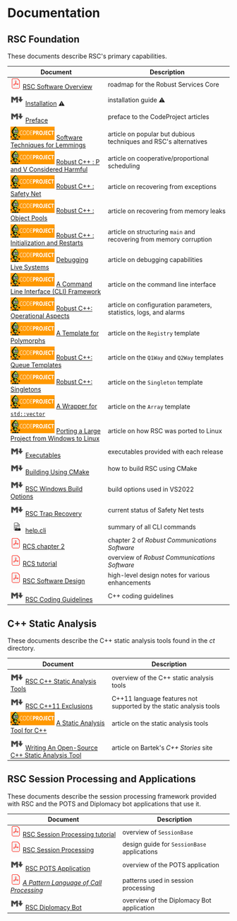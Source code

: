 # Documentation

## RSC Foundation

These documents describe RSC's primary capabilities.

Document | Description
-------- | -----------
![pdf](images/pdf24.png) [RSC Software Overview](/docs/RSC-Software-Overview.pdf) | roadmap for the Robust Services Core
<img src="images/md.png" alt="markdown" height="30"> [Installation](/docs/Installing.md) :warning: | installation guide :warning:
<img src="images/md.png" alt="markdown" height="30"> [Preface](/docs/RSC-Articles.md) | preface to the CodeProject articles
![CodeProject](images/cp100x30.gif) [Software Techniques for Lemmings](https://www.codeproject.com/Articles/5258540/Software-Techniques-for-Lemmings) | article on popular but dubious techniques and RSC's alternatives
![CodeProject](images/cp100x30.gif) [Robust C++ : P and V Considered Harmful](https://www.codeproject.com/Articles/5246597/Robust-Cplusplus-P-and-V-Considered-Harmful) | article on cooperative/proportional scheduling
![CodeProject](images/cp100x30.gif) [Robust C++ : Safety Net](https://www.codeproject.com/Articles/5165710/Robust-Cplusplus-Safety-Net) | article on recovering from exceptions
![CodeProject](images/cp100x30.gif) [Robust C++ : Object Pools](https://www.codeproject.com/Articles/5166096/Robust-Cplusplus-Object-Pools) | article on recovering from memory leaks
![CodeProject](images/cp100x30.gif) [Robust C++ : Initialization and Restarts](https://www.codeproject.com/Articles/5254138/Robust-Cplusplus-Initialization-and-Restarts) | article on structuring `main` and recovering from memory corruption
![CodeProject](images/cp100x30.gif) [Debugging Live Systems](https://www.codeproject.com/Articles/5255828/Debugging-Live-Systems) | article on debugging capabilities
![CodeProject](images/cp100x30.gif) [A Command Line Interface (CLI) Framework](https://www.codeproject.com/Articles/5269493/A-Command-Line-Interface-CLI-Framework) | article on the command line interface
![CodeProject](images/cp100x30.gif) [Robust C++: Operational Aspects](https://www.codeproject.com/Articles/5274153/Robust-Cplusplus-Operational-Aspects) | article on configuration parameters, statistics, logs, and alarms
![CodeProject](images/cp100x30.gif) [A Template for Polymorphs](https://www.codeproject.com/Articles/5271143/A-Template-for-Polymorphs) | article on the `Registry` template
![CodeProject](images/cp100x30.gif) [Robust C++: Queue Templates](https://www.codeproject.com/Articles/5271081/Robust-Cplusplus-Queue-Templates) | article on the `Q1Way` and `Q2Way` templates
![CodeProject](images/cp100x30.gif) [Robust C++: Singletons](https://www.codeproject.com/Articles/5286932/Robust-Cplusplus-Singletons) | article on the `Singleton` template
![CodeProject](images/cp100x30.gif) [A Wrapper for `std::vector`](https://www.codeproject.com/Tips/5271013/A-Wrapper-for-std-vector) | article on the `Array` template
![CodeProject](images/cp100x30.gif) [Porting a Large Project from Windows to Linux](https://www.codeproject.com/Articles/5336369/Porting-a-Large-Project-from-Windows-to-Linux) | article on how RSC was ported to Linux
<img src="images/md.png" alt="markdown" height="30"> [Executables](/docs/RSC-Executables.md) | executables provided with each release
<img src="images/md.png" alt="markdown" height="30"> [Building Using CMake](/docs/RSC-Building-Using-CMake.md) | how to build RSC using CMake
<img src="images/md.png" alt="markdown" height="30"> [RSC Windows Build Options](/docs/RSC-Windows-Build-Options.md) | build options used in VS2022
<img src="images/md.png" alt="markdown" height="30"> [RSC Trap Recovery](/docs/RSC-Trap-Recovery.md) | current status of Safety Net tests
<img src="images/txt.jpg" alt="txt" height="30"> [help.cli](/docs/help.cli.txt) | summary of all CLI commands
![pdf](images/pdf24.png) [RCS chapter 2](/docs/RCS-chapter-2.pdf) | chapter 2 of _Robust Communications Software_
![pdf](images/pdf24.png) [RCS tutorial](/docs/RCS-tutorial.pdf) | overview of _Robust Communications Software_
![pdf](images/pdf24.png) [RSC Software Design](/docs/RSC-Software-Design.pdf) | high-level design notes for various enhancements
<img src="images/md.png" alt="markdown" height="30"> [RSC Coding Guidelines](/docs/RSC-Coding-Guidelines.md) | C++ coding guidelines

## C++ Static Analysis

These documents describe the C++ static analysis tools found in the _ct_ directory.

Document | Description
-------- | -----------
<img src="images/md.png" alt="markdown" height="30"> [RSC C++ Static Analysis Tools](/docs/RSC-Cpp-Static-Analysis-Tools.md) | overview of the C++ static analysis tools
<img src="images/md.png" alt="markdown" height="30"> [RSC C++11 Exclusions](/docs/RSC-Cpp11-Exclusions.md) | C++11 language features not supported by the static analysis tools
![CodeProject](images/cp100x30.gif) [A Static Analysis Tool for C++](https://www.codeproject.com/Articles/5246833/A-Static-Analysis-Tool-for-Cplusplus) | article on the static analysis tools
<img src="images/md.png" alt="markdown" height="30"> [Writing An Open-Source C++ Static Analysis Tool ](https://www.cppstories.com/2022/rsc-static-analysis/) | article on Bartek's _C++ Stories_ site

## RSC Session Processing and Applications

These documents describe the session processing framework provided with RSC and the POTS and
Diplomacy bot applications that use it.

Document | Description
-------- | -----------
![pdf](images/pdf24.png) [RSC Session Processing tutorial](/docs/RSC-Session-Processing-tutorial.pdf) | overview of `SessionBase`
![pdf](images/pdf24.png) [RSC Session Processing](/docs/RSC-Session-Processing.pdf) | design guide for `SessionBase` applications
<img src="images/md.png" alt="markdown" height="30"> [RSC POTS Application](/docs/RSC-POTS-Application.md) | overview of the POTS application
![pdf](images/pdf24.png) [_A Pattern Language of Call Processing_](/docs/PLCP.pdf) | patterns used in session processing
<img src="images/md.png" alt="markdown" height="30"> [RSC Diplomacy Bot](/docs/RSC-Diplomacy.md) | overview of the Diplomacy Bot application

